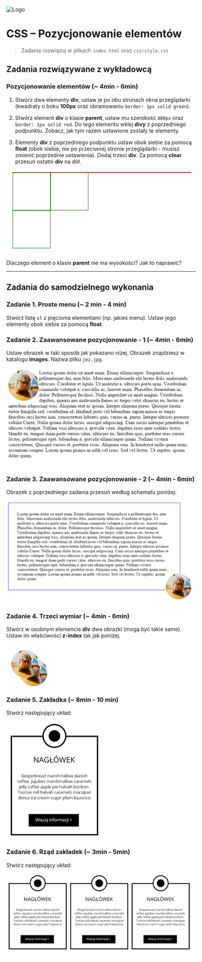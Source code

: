 <img alt="Logo" src="http://coderslab.pl/svg/logo-coderslab.svg" width="400">

# CSS &ndash; Pozycjonowanie elementów

> Zadania rozwiązuj w plikach ```index.html``` oraz ```css/style.css```

## Zadania rozwiązywane z wykładowcą

### Pozycjonowanie elementów (~ 4min - 6min)

1. Stwórz dwa elementy **div**, ustaw je po obu stronach okna przeglądarki (kwadraty o boku __100px__ oraz obramowaniu ```border: 1px solid green```).

2. Stwórz element **div** o klasie **parent**, ustaw mu szerokość ```800px``` oraz ```border: 1px solid red```.
Do tego elementu wklej **divy** z poprzedniego podpunktu. Zobacz, jak tym razem ustawione zostały te elementy.

3. Elementy **div** z poprzedniego podpunktu ustaw obok siebie za pomocą **float** (obok siebie, nie po przeciwnej stronie przeglądarki - musisz zmienić poprzednie ustawienia). Dodaj trzeci **div**. Za pomocą **clear** przesuń ostatni **div** na dół.

![pozycjonowanie1](images/pos1.jpg)

Dlaczego element o klasie **parent** nie ma wysokości? Jak to naprawić?

-------------------------------------------------------------------------------

## Zadania do samodzielnego wykonania

### Zadanie 1. Proste menu (~ 2 min - 4 min)
Stwórz listę ```ul``` z pięcioma elementami (np. jakieś menu). Ustaw jego elementy obok siebie za pomocą **float**.

### Zadanie 2. Zaawansowane pozycjonowanie - 1 (~ 4min - 6min)
Ustaw obrazek w taki sposób jak pokazano niżej. Obrazek znajdziesz w katalogu **images**. Nazwa pliku ```jez.jpg```.

![pozycjonowanie2](images/pos2.jpg)

### Zadanie 3. Zaawansowane pozycjonowanie - 2 (~ 4min - 6min)
Obrazek z poprzedniego zadania przesuń według schematu poniżej:

![pozycjonowanie3](images/pos3.jpg)

### Zadanie 4. Trzeci wymiar (~ 4min - 6min)
Stwórz w osobnym elemencie **div** dwa obrazki (mogą być takie same). Ustaw im właściwości **z-index** tak jak poniżej.

![pozycjonowanie4](images/pos4.jpg)

### Zadanie 5. Zakładka (~ 8min - 10 min)
Stwórz następujący układ:

![pozycjonowanie5](images/pos5.jpg)

### Zadanie 6. Rząd zakładek (~ 3min - 5min)
Stwórz następujący układ:

![pozycjonowanie6](images/pos6.png)
